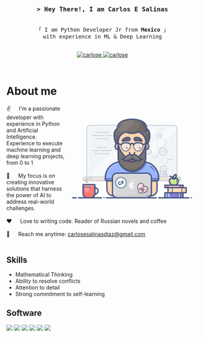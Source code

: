 <!-- Intro  -->
<h3 align="center">
        <samp>&gt; Hey There!, I am
                <b><!--<a target="_blank" href="https://alsiam.com">-->Carlos E Salinas</a></b>
        </samp>
</h3>


<p align="center"> 
  <samp>
    <br>
    「 I am Python Developer Jr from <b>Mexico</b> 」
    <br>    with experience in ML & Deep Learning
    <br>
    <br>
  </samp>
</p>

<p align="center">
 <a href="https://www.linkedin.com/in/carlosesalinasdíaz/" target="_blank">
  <img src="https://img.shields.io/badge/LinkedIn-0077B5?style=for-the-badge&logo=linkedin&logoColor=white" alt="carlose"/>
 </a>
  <a href="https://www.kaggle.com/carloeduardo" target="_blank">
    <img src="https://img.shields.io/badge/Kaggle-20BEFF?style=for-the-badge&logo=Kaggle&logoColor=white" alt="carlose"/>
 </a>
</p>
<br />

<!-- About Section -->
 # About me
 
<p>
 <img align="right" width="350" src="/assets/programmer.gif" alt="Coding gif" />
  
 ✌️ &emsp; I'm a passionate developer with experience in Python and Artificial Intelligence. Experience to execute machine learning and deep learning projects, from 0 to 1<br/><br/>
 🤖 &emsp; My focus is on creating innovative solutions that harness the power of AI to address real-world challenges.<br/><br/>
 ❤️ &emsp; Love to writing code. Reader of Russian novels and coffee<br/><br/>
 📧 &emsp; Reach me anytime: carlosesalinasdiaz@gmail.com<br/><br/>
 

## Skills 
* Mathematical Thinking
* Ability to resolve conflicts
* Attention to detail
* Strong commitment to self-learning

## Software
![](https://img.shields.io/badge/Python-FFD43B?style=for-the-badge&logo=python&logoColor=blue)
![](https://img.shields.io/badge/JavaScript-323330?style=for-the-badge&logo=javascript&logoColor=F7DF1E)
![](https://img.shields.io/badge/R-276DC3?style=for-the-badge&logo=r&logoColor=white)
![](https://img.shields.io/badge/MySQL-005C84?style=for-the-badge&logo=mysql&logoColor=white)
![](https://img.shields.io/badge/MongoDB-4EA94B?style=for-the-badge&logo=mongodb&logoColor=white)
![](https://img.shields.io/badge/Amazon_AWS-FF9900?style=for-the-badge&logo=amazonaws&logoColor=white)
